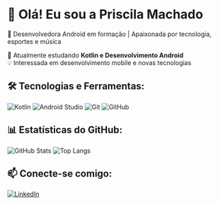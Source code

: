 # 👋 Olá! Eu sou a Priscila Machado 

🎯 Desenvolvedora Android em formação | Apaixonada por tecnologia, esportes e música  

🚀 Atualmente estudando **Kotlin e Desenvolvimento Android**  
💡 Interessada em desenvolvimento mobile e novas tecnologias  

## 🛠️ Tecnologias e Ferramentas:

![Kotlin](https://img.shields.io/badge/Kotlin-0095D5?style=for-the-badge&logo=kotlin&logoColor=white)
![Android Studio](https://img.shields.io/badge/Android%20Studio-3DDC84?style=for-the-badge&logo=android-studio&logoColor=white)
![Git](https://img.shields.io/badge/Git-F05032?style=for-the-badge&logo=git&logoColor=white)
![GitHub](https://img.shields.io/badge/GitHub-181717?style=for-the-badge&logo=github&logoColor=white)

## 📊 Estatísticas do GitHub:

![GitHub Stats](https://github-readme-stats.vercel.app/api?username=PryMachado&show_icons=true&theme=radical)
![Top Langs](https://github-readme-stats.vercel.app/api/top-langs/?username=PryMachado&layout=compact&theme=radical)

## 📫 Conecte-se comigo:

[![LinkedIn](https://img.shields.io/badge/LinkedIn-0077B5?style=for-the-badge&logo=linkedin&logoColor=white)](https://www.linkedin.com/in/priscila-machadoo)

